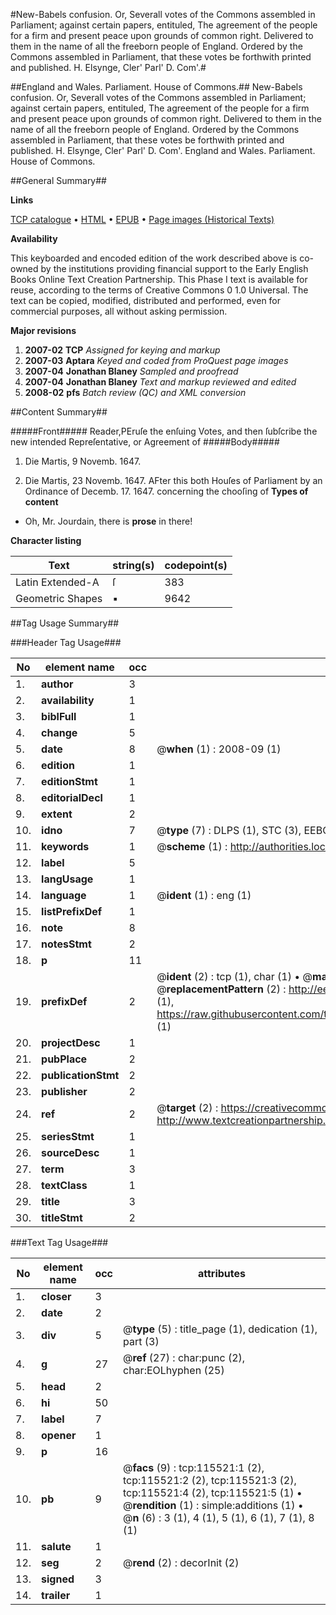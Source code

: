 #New-Babels confusion. Or, Severall votes of the Commons assembled in Parliament; against certain papers, entituled, The agreement of the people for a firm and present peace upon grounds of common right. Delivered to them in the name of all the freeborn people of England. Ordered by the Commons assembled in Parliament, that these votes be forthwith printed and published. H. Elsynge, Cler' Parl' D. Com'.#

##England and Wales. Parliament. House of Commons.##
New-Babels confusion. Or, Severall votes of the Commons assembled in Parliament; against certain papers, entituled, The agreement of the people for a firm and present peace upon grounds of common right. Delivered to them in the name of all the freeborn people of England. Ordered by the Commons assembled in Parliament, that these votes be forthwith printed and published. H. Elsynge, Cler' Parl' D. Com'.
England and Wales. Parliament. House of Commons.

##General Summary##

**Links**

[TCP catalogue](http://www.ota.ox.ac.uk/tcp/)  • 
[HTML](http://tei.it.ox.ac.uk/tcp/Texts-HTML/free/A91/A91225.html)  • 
[EPUB](http://tei.it.ox.ac.uk/tcp/Texts-EPUB/free/A91/A91225.epub) • 
[Page images (Historical Texts)](https://data.historicaltexts.jisc.ac.uk/view?pubId=eebo-99863329e&pageId=eebo-99863329e-115521-1)

**Availability**

This keyboarded and encoded edition of the
	       work described above is co-owned by the institutions
	       providing financial support to the Early English Books
	       Online Text Creation Partnership. This Phase I text is
	       available for reuse, according to the terms of Creative
	       Commons 0 1.0 Universal. The text can be copied,
	       modified, distributed and performed, even for
	       commercial purposes, all without asking permission.

**Major revisions**

1. __2007-02__ __TCP__ *Assigned for keying and markup*
1. __2007-03__ __Aptara__ *Keyed and coded from ProQuest page images*
1. __2007-04__ __Jonathan Blaney__ *Sampled and proofread*
1. __2007-04__ __Jonathan Blaney__ *Text and markup reviewed and edited*
1. __2008-02__ __pfs__ *Batch review (QC) and XML conversion*

##Content Summary##

#####Front#####
Reader,PEruſe the enſuing Votes, and then
ſubſcribe the new intended Repreſentative,
or Agreement of
#####Body#####

1. Die Martis, 9 Novemb. 1647.

1. Die Martis, 23 Novemb. 1647.
AFter this both Houſes of Parliament by an Ordinance
of Decemb. 17. 1647. concerning the chooſing of
**Types of content**

  * Oh, Mr. Jourdain, there is **prose** in there!

**Character listing**


|Text|string(s)|codepoint(s)|
|---|---|---|
|Latin Extended-A|ſ|383|
|Geometric Shapes|▪|9642|

##Tag Usage Summary##

###Header Tag Usage###

|No|element name|occ|attributes|
|---|---|---|---|
|1.|__author__|3||
|2.|__availability__|1||
|3.|__biblFull__|1||
|4.|__change__|5||
|5.|__date__|8| @__when__ (1) : 2008-09 (1)|
|6.|__edition__|1||
|7.|__editionStmt__|1||
|8.|__editorialDecl__|1||
|9.|__extent__|2||
|10.|__idno__|7| @__type__ (7) : DLPS (1), STC (3), EEBO-CITATION (1), PROQUEST (1), VID (1)|
|11.|__keywords__|1| @__scheme__ (1) : http://authorities.loc.gov/ (1)|
|12.|__label__|5||
|13.|__langUsage__|1||
|14.|__language__|1| @__ident__ (1) : eng (1)|
|15.|__listPrefixDef__|1||
|16.|__note__|8||
|17.|__notesStmt__|2||
|18.|__p__|11||
|19.|__prefixDef__|2| @__ident__ (2) : tcp (1), char (1)  •  @__matchPattern__ (2) : ([0-9\-]+):([0-9IVX]+) (1), (.+) (1)  •  @__replacementPattern__ (2) : http://eebo.chadwyck.com/downloadtiff?vid=$1&page=$2 (1), https://raw.githubusercontent.com/textcreationpartnership/Texts/master/tcpchars.xml#$1 (1)|
|20.|__projectDesc__|1||
|21.|__pubPlace__|2||
|22.|__publicationStmt__|2||
|23.|__publisher__|2||
|24.|__ref__|2| @__target__ (2) : https://creativecommons.org/publicdomain/zero/1.0/ (1), http://www.textcreationpartnership.org/docs/. (1)|
|25.|__seriesStmt__|1||
|26.|__sourceDesc__|1||
|27.|__term__|3||
|28.|__textClass__|1||
|29.|__title__|3||
|30.|__titleStmt__|2||


###Text Tag Usage###

|No|element name|occ|attributes|
|---|---|---|---|
|1.|__closer__|3||
|2.|__date__|2||
|3.|__div__|5| @__type__ (5) : title_page (1), dedication (1), part (3)|
|4.|__g__|27| @__ref__ (27) : char:punc (2), char:EOLhyphen (25)|
|5.|__head__|2||
|6.|__hi__|50||
|7.|__label__|7||
|8.|__opener__|1||
|9.|__p__|16||
|10.|__pb__|9| @__facs__ (9) : tcp:115521:1 (2), tcp:115521:2 (2), tcp:115521:3 (2), tcp:115521:4 (2), tcp:115521:5 (1)  •  @__rendition__ (1) : simple:additions (1)  •  @__n__ (6) : 3 (1), 4 (1), 5 (1), 6 (1), 7 (1), 8 (1)|
|11.|__salute__|1||
|12.|__seg__|2| @__rend__ (2) : decorInit (2)|
|13.|__signed__|3||
|14.|__trailer__|1||
